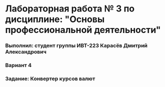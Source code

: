 # Лабораторная работа № 3 по дисциплине: "Основы профессиональной деятельности"

### Выполнил: студент группы ИВТ-223 Карасёв Дмитрий Александрович

### Вариант 4

### Задание: Конвертер курсов валют

